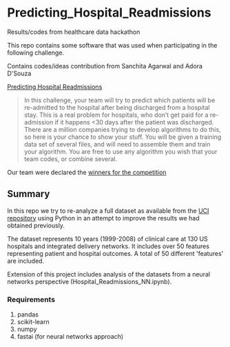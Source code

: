 # Predicting_Hospital_Readmissions
Results/codes from healthcare data hackathon

This repo contains some software that was used when participating in the following challenge. 

Contains codes/ideas contribution from Sanchita Agarwal and Adora D'Souza

[Predicting Hospital Readmissions](http://rochackhealth.com/healthcare-deep-data-dive-2016/2016_chal1/)
>In this challenge, your team will try to predict which patients will be re-admitted to the hospital after being discharged from a hospital stay.  This is a real problem for hospitals, who don’t get paid for a re-admission if it happens <30 days after the patient was discharged.  There are a million companies trying to develop algorithms to do this, so here is your chance to show your stuff.  You will be given a training data set of several files, and will need to assemble them and train your algorithm.  You are free to use any algorithm you wish that your team codes, or combine several. 


Our team were declared the [winners for the competition](http://rochackhealth.com/healthcare-deep-data-dive-2016/winners2016/)

## Summary
In this repo we try to re-analyze a full dataset as available from the [UCI repository](https://archive.ics.uci.edu/ml/datasets/diabetes+130-us+hospitals+for+years+1999-2008) using Python in an attempt to improve the results we had obtained previously.

The dataset represents 10 years (1999-2008) of clinical care at 130 US hospitals and integrated delivery networks. It includes over 50 features representing patient and hospital outcomes. A total of 50 different 'features' are included.

Extension of this project includes analysis of the datasets from a neural networks perspective (Hospital_Readmissions_NN.ipynb).

### Requirements
1. pandas
2. scikit-learn
3. numpy
4. fastai (for neural networks approach)

